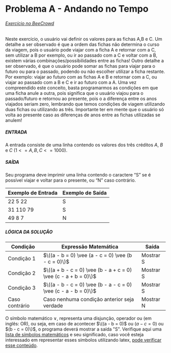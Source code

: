 # Problema A - Andando no Tempo
###### [Exercício no BeeCrowd](https://www.beecrowd.com.br/judge/pt/problems/view/2235)

Neste exercício, o usuário vai definir os valores para as fichas A,B e C.
Um detalhe a ser observado é que a ordem das fichas não determina o curso da viagem, pois o usuário pode viajar com a ficha A e retornar com a C, sem utilizar a B por exemplo, ou ir ao passado com a C e voltar com a B, existem várias combinações/possibilidades entre as fichas!
Outro detalhe a ser observado, é que o usuário pode somar as fichas para viajar para o futuro ou para o passado, podendo ou não escolher utilizar a ficha restante. Por exemplo: viajar ao futuro com as fichas A e B e retornar com a C, ou viajar ao passado com a B e C e ir ao futuro com a A.
Uma vez compreendido este conceito, basta programarmos as condições em que uma ficha anule a outra, pois significa que o usuário viajou para o passado/futuro e retornou ao presente, pois o a diferença entre os anos viajados seriam zero, lembrando que temos condições de viagem utilizando duas fichas ou utilizando as três. Importante ter em mente que o usuário só volta ao presente caso as diferenças de anos entre as fichas utilizadas se anulem!

##### ENTRADA 
A entrada consiste de uma linha contendo os valores dos três créditos $A$, $B$ e $C$ $(1 <= A, B, C <= 1000)$.

##### SAÍDA 
Seu programa deve imprimir uma linha contendo o caractere “S” se é possível viajar e voltar para o presente, ou “N” caso contrário.

Exemplo de Entrada   | Exemplo de Saída
-------------------- | ----------------
22 5 22              |       S
31 110 79            |       S
49 8 7               |       N

##### LÓGICA DA SOLUÇÃO


| Condição       | Expressão Matemática                                            | Saída     |
|----------------|-----------------------------------------------------------------|-----------|
| Condição 1     | $\((a - b = 0) \vee (a - c = 0) \vee (b - c = 0)\)$             | Mostrar S |
| Condição 2     | $\((a + b - c = 0) \vee (b - a + c = 0) \vee (c - a + b = 0)\)$ | Mostrar S |
| Condição 3     | $\((a - b - c = 0) \vee (b - a - c = 0) \vee (c - a - b = 0)\)$ | Mostrar S |
| Caso contrário | $\text{Caso nenhuma condição anterior seja verdade}$            | Mostrar N |

O símbolo matemático $\vee$, representa uma disjunção, operador ou (em inglês: OR), ou seja, em caso de acontecer $\((a - b = 0)$ ou $(a - c = 0)$ ou $(b - c = 0)\)$, o programa deverá mostrar a saída "S". Verifique aqui uma [lista de símbolos matemáticos](https://pt.wikipedia.org/wiki/Lista_de_símbolos_matemáticos) e seu significado, caso você esteja interessado em representar esses símbolos utilizando latex, [pode verificar esse conteúdo](https://oeis.org/wiki/List_of_LaTeX_mathematical_symbols).

